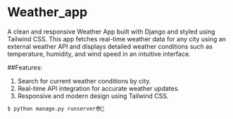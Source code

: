 # Weather_app

A clean and responsive Weather App built with Django and styled using Tailwind CSS. This app fetches real-time weather data for any city using an external weather API and displays detailed weather conditions such as temperature, humidity, and wind speed in an intuitive interface.

##Features:

1. Search for current weather conditions by city.
2. Real-time API integration for accurate weather updates.
3. Responsive and modern design using Tailwind CSS.


```shell
$ python manage.py runserver😎🚀
```
